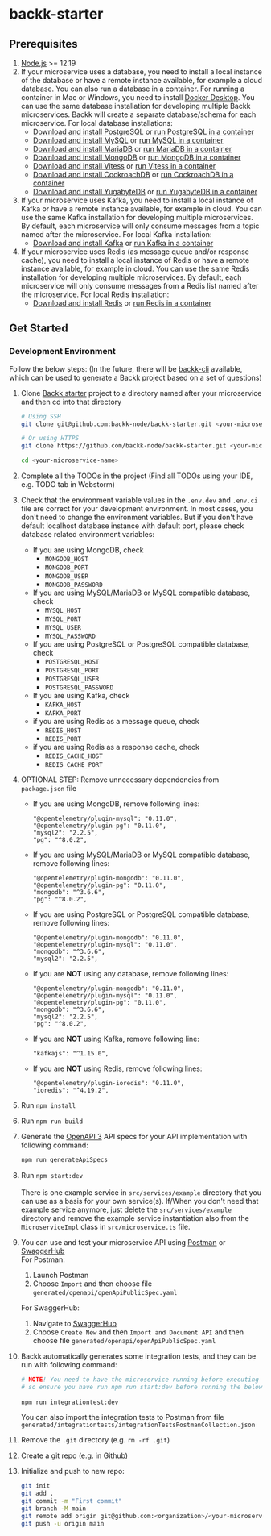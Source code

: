  # backk-starter

## Prerequisites

1. [Node.js](https://nodejs.org/en/download/) >= 12.19
2. If your microservice uses a database, you need to install a local instance of the database or have a remote instance available, for example a cloud database.
   You can also run a database in a container. For running a container in Mac or Windows, you need to install [Docker Desktop](https://www.docker.com/products/docker-desktop). You can use the same database installation for developing multiple Backk microservices. Backk will create a separate database/schema for each microservice. For local database installations:
    - [Download and install PostgreSQL](https://www.postgresql.org/download/) or [run PostgreSQL in a container](https://hub.docker.com/_/postgres)
    - [Download and install MySQL](https://www.mysql.com/downloads/) or [run MySQL in a container](https://hub.docker.com/_/mysql)
    - [Download and install MariaDB](https://mariadb.org/download/) or [run MariaDB in a container](https://hub.docker.com/_/mariadb)
    - [Download and install MongoDB](https://www.mongodb.com/try/download/community) or [run MongoDB in a container](https://hub.docker.com/_/mongo)
    - [Download and install Vitess](https://vitess.io/docs/get-started/local/) or [run Vitess in a container](https://vitess.io/docs/get-started/local-docker)
    - [Download and install CockroachDB](https://www.cockroachlabs.com/docs/stable/install-cockroachdb.html) or [run CockroachDB in a container](https://hub.docker.com/r/cockroachdb/cockroach)
    - [Download and install YugabyteDB](https://download.yugabyte.com/) or [run YugabyteDB in a container](https://hub.docker.com/r/yugabytedb/yugabyte)
3. If your microservice uses Kafka, you need to install a local instance of Kafka or have a remote instance available, for example in cloud. You can use the same Kafka installation for developing multiple microservices. By default, each microservice will only consume messages from a topic named after the microservice. For local Kafka installation:
    - [Download and install Kafka](https://kafka.apache.org/downloads) or [run Kafka in a container](https://hub.docker.com/r/wurstmeister/kafka)
4. If your microservice uses Redis (as message queue and/or response cache), you need to install a local instance of Redis or have a remote instance available, for example in cloud. You can use the same Redis installation for developing multiple microservices. By default, each microservice will only consume messages from a Redis list named after the microservice. For local Redis installation:
    - [Download and install Redis](https://redis.io/download) or [run Redis in a container](https://hub.docker.com/_/redis)


## <a name="get-started"></a> Get Started

### <a name="development-environment"></a> Development Environment

Follow the below steps: (In the future, there will be [backk-cli](https://github.com/backk-node/backk-cli) available, which can be used to generate a Backk project based on a set of questions)

1. Clone [Backk starter](https://github.com/backk-node/backk-starter) project to a directory named after your microservice and then cd into that directory

   ```bash
   # Using SSH
   git clone git@github.com:backk-node/backk-starter.git <your-microservice-name>
   
   # Or using HTTPS
   git clone https://github.com/backk-node/backk-starter.git <your-microservice-name>

   cd <your-microservice-name>
   ```

2. Complete all the TODOs in the project (Find all TODOs using your IDE, e.g. TODO tab in Webstorm)
3. Check that the environment variable values in the `.env.dev` and `.env.ci` file are correct for your development environment. In most cases, you don't need to change the environment variables. But if you don't have default localhost database instance with default port, please check database related environment variables:
   - If you are using MongoDB, check
        - `MONGODB_HOST`
        - `MONGODB_PORT`
        - `MONGODB_USER`
        - `MONGODB_PASSWORD`
    - If you are using MySQL/MariaDB or MySQL compatible database, check
        - `MYSQL_HOST`
        - `MYSQL_PORT`
        - `MYSQL_USER`
        - `MYSQL_PASSWORD`
    - If you are using PostgreSQL or PostgreSQL compatible database, check
        - `POSTGRESQL_HOST`
        - `POSTGRESQL_PORT`
        - `POSTGRESQL_USER`
        - `POSTGRESQL_PASSWORD`
    - If you are using Kafka, check
        - `KAFKA_HOST`
        - `KAFKA_PORT`
    - if you are using Redis as a message queue, check
        - `REDIS_HOST`
        - `REDIS_PORT`
    - if you are using Redis as a response cache, check
        - `REDIS_CACHE_HOST`
        - `REDIS_CACHE_PORT`
4. OPTIONAL STEP: Remove unnecessary dependencies from `package.json` file
    - If you are using MongoDB, remove following lines:
      ```
      "@opentelemetry/plugin-mysql": "0.11.0",
      "@opentelemetry/plugin-pg": "0.11.0",
      "mysql2": "2.2.5",
      "pg": "^8.0.2",
      ```
    - If you are using MySQL/MariaDB or MySQL compatible database, remove following lines:
      ```
      "@opentelemetry/plugin-mongodb": "0.11.0",
      "@opentelemetry/plugin-pg": "0.11.0",
      "mongodb": "^3.6.6",
      "pg": "^8.0.2",
      ```
    - If you are using PostgreSQL or PostgreSQL compatible database, remove following lines:
      ```
      "@opentelemetry/plugin-mongodb": "0.11.0",
      "@opentelemetry/plugin-mysql": "0.11.0",
      "mongodb": "^3.6.6",
      "mysql2": "2.2.5",
      ```
    - If you are **NOT** using any database, remove following lines:
      ```
      "@opentelemetry/plugin-mongodb": "0.11.0",
      "@opentelemetry/plugin-mysql": "0.11.0",
      "@opentelemetry/plugin-pg": "0.11.0",
      "mongodb": "^3.6.6",
      "mysql2": "2.2.5",
      "pg": "^8.0.2",
      ```
    - If you are **NOT** using Kafka, remove following line:
      ```
      "kafkajs": "^1.15.0",
      ```
    - If you are **NOT** using Redis, remove following lines:
      ```
      "@opentelemetry/plugin-ioredis": "0.11.0",
      "ioredis": "^4.19.2",
      ```
5. Run `npm install`
6. Run `npm run build`
7. Generate the [OpenAPI 3](https://swagger.io/specification/) API specs for your API implementation with following command:
   ```bash
   npm run generateApiSpecs
   ```
8. Run `npm start:dev`<br/><br/>
   There is one example service in `src/services/example` directory that you can use as a basis for your own service(s).
   If/When you don't need that example service anymore, just delete the `src/services/example` directory and remove the example service instantiation also from the `MicroserviceImpl` class in `src/microservice.ts` file.
9. You can use and test your microservice API using [Postman](https://www.postman.com/downloads/) or [SwaggerHub](https://app.swaggerhub.com/home)  
   For Postman:
    1. Launch Postman
    2. Choose `Import` and then choose file `generated/openapi/openApiPublicSpec.yaml`

   For SwaggerHub:
    1. Navigate to [SwaggerHub](https://app.swaggerhub.com/home)
    2. Choose `Create New` and then `Import and Document API` and then choose file `generated/openapi/openApiPublicSpec.yaml`
10. Backk automatically generates some integration tests, and they can be run with following command:
    ```bash
    # NOTE! You need to have the microservice running before executing the integration tests,
    # so ensure you have run npm run start:dev before running the below command
   
    npm run integrationtest:dev
    ```
    You can also import the integration tests to Postman from file `generated/integrationtests/integrationTestsPostmanCollection.json`
11. Remove the `.git` directory (e.g. `rm -rf .git`)
12. Create a git repo (e.g. in Github)
13. Initialize and push to new repo:
    ```bash
    git init
    git add .
    git commit -m "First commit"
    git branch -M main
    git remote add origin git@github.com:<organization>/<your-microservice-name>.git
    git push -u origin main
    ```
